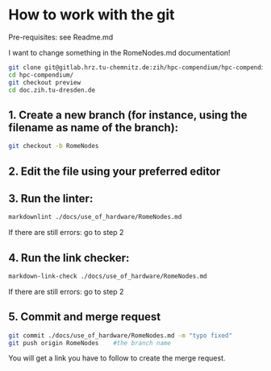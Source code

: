 # How to work with the git

Pre-requisites: see Readme.md

I want to change something in the RomeNodes.md documentation!

```Bash
git clone git@gitlab.hrz.tu-chemnitz.de:zih/hpc-compendium/hpc-compendium.git
cd hpc-compendium/
git checkout preview
cd doc.zih.tu-dresden.de
```

## 1. Create a new branch (for instance, using the filename as name of the branch):

```Bash
git checkout -b RomeNodes
```
## 2. Edit the file using your preferred editor

## 3. Run the linter:
```Bash
markdownlint ./docs/use_of_hardware/RomeNodes.md
```
If there are still errors: go to step 2

## 4. Run the link checker:
```Bash
markdown-link-check ./docs/use_of_hardware/RomeNodes.md
```

If there are still errors: go to step 2

## 5. Commit and merge request
```Bash
git commit ./docs/use_of_hardware/RomeNodes.md -m "typo fixed"
git push origin RomeNodes    #the branch name
```
You will get a link you have to follow to create the merge request.







